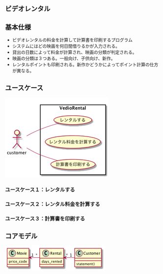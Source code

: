 ビデオレンタル
---

## 基本仕様
+ ビデオレンタルの料金を計算して計算書を印刷するプログラム
+ システムにはどの映画を何日間借りるかが入力される。
+ 貸出の日数によって料金が計算され、映画の分類が判定される。
+ 映画の分類は３つある。一般向け、子供向け、新作。
+ レンタルポイントも印刷される。新作かどうかによってポイント計算の仕方が異なる。

## ユースケース
![](./images/video_rental/use_case.png)

### ユースケース１：レンタルする

### ユースケース２：レンタル料金を計算する

### ユースケース３：計算書を印刷する

## コアモデル
![](./images/video_rental/core_model.png)